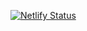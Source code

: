 [![Netlify Status](https://api.netlify.com/api/v1/badges/71eba78d-4fc2-4f19-be60-e6ab7d3984f5/deploy-status)](https://app.netlify.com/sites/serene-paprenjak-e6415b/deploys)
